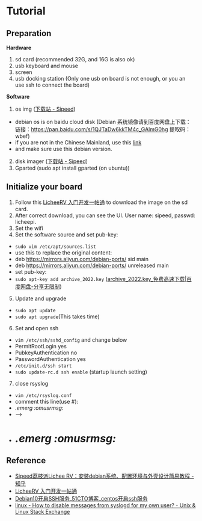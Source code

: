 # Tutorial

## Preparation

**Hardware**

1. sd card (recommended 32G, and 16G is also ok)
2. usb keyboard and mouse
3. screen
4. usb docking station (Only one usb on board is not enough, or you an use ssh to connect the board)

**Software**

1. os img ([下载站 - Sipeed](https://dl.sipeed.com/shareURL/LICHEE/D1/Lichee_RV/SDK/image))
  * debian os is on baidu cloud disk (Debian 系统镜像请到百度网盘上下载：链接：https://pan.baidu.com/s/1QJTaDw6kkTM4c_GAlmG0hg 提取码：wbef)
  * if you are not in the Chinese Mainland, use this [link](https://mega.nz/folder/lx4CyZBA#PiFhY7oSVQ3gp2ZZ_AnwYA)
  * and make sure use this debian version.
2. disk imager ([下载站 - Sipeed](https://dl.sipeed.com/shareURL/LICHEE/D1/Lichee_RV/tool))
3. Gparted (sudo apt install gparted (on ubuntu))

## Initialize your board

1. Follow this [LicheeRV 入门开发一帖通](https://bbs.sipeed.com/thread/1300) to download the image on the sd card.
2. After correct download, you can see the UI. User name: sipeed, passwd: licheepi.
3. Set the wifi
4. Set the software source and set pub-key:
  * `sudo vim /etc/apt/sources.list`
  * use this to replace the original content:
  * deb https://mirrors.aliyun.com/debian-ports/ sid main 
  * deb https://mirrors.aliyun.com/debian-ports/ unreleased main 
  * set pub-key:
  * `sudo apt-key add archive_2022.key` ([archive\_2022.key\_免费高速下载|百度网盘-分享无限制](https://pan.baidu.com/link/zhihu/7VhmzbuNhpijdvFUZjc3AXBVR3as52QQUDFD==))
5. Update and upgrade
  * `sudo apt update`
  * `sudo apt upgrade`(This takes time)
6. Set and open ssh
  * `vim /etc/ssh/sshd_config` and change below
  * PermitRootLogin yes
  * PubkeyAuthentication no
  * PasswordAuthentication yes
  * `/etc/init.d/ssh start`
  * `sudo update-rc.d ssh enable` (startup launch setting)
7. close rsyslog
  * `vim /etc/rsyslog.conf`
  * comment this line(use #):
  * *.emerg                    :omusrmsg:*
  * -->
  * # *.emerg                    :omusrmsg:*

## Reference

* [Sipeed荔枝派Lichee RV：安装debian系统、配置环境与外壳设计简易教程 - 知乎](https://zhuanlan.zhihu.com/p/468897470)
* [LicheeRV 入门开发一帖通](https://bbs.sipeed.com/thread/1300)
* [Debian10开启SSH服务\_51CTO博客\_centos开启ssh服务](https://blog.51cto.com/u_437549/4331925)
* [linux - How to disable messages from syslogd for my own user? - Unix & Linux Stack Exchange](https://unix.stackexchange.com/questions/517417/how-to-disable-messages-from-syslogd-for-my-own-user)
